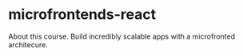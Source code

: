 # microfrontends-react
About this course. Build incredibly scalable apps with a microfronted architecure.
